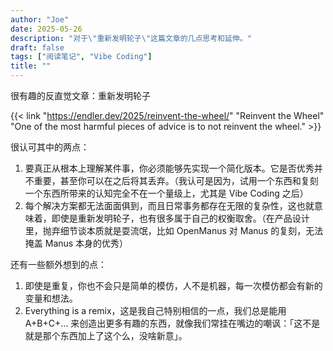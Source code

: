 ```yaml
---
author: "Joe"
date: 2025-05-26
description: "对于\"重新发明轮子\"这篇文章的几点思考和延伸。"
draft: false
tags: ["阅读笔记", "Vibe Coding"]
title: ""
---
```


很有趣的反直觉文章：重新发明轮子

{{< link "https://endler.dev/2025/reinvent-the-wheel/" "Reinvent the Wheel" "One of the most harmful pieces of advice is to not reinvent the wheel." >}}

很认可其中的两点：

1.  要真正从根本上理解某件事，你必须能够先实现一个简化版本。它是否优秀并不重要，甚至你可以在之后将其丢弃。（我认可是因为，试用一个东西和复刻一个东西所带来的认知完全不在一个量级上，尤其是 Vibe Coding 之后）
2.  每个解决方案都无法面面俱到，而且日常事务都存在无限的复杂性，这也就意味着，即使是重新发明轮子，也有很多属于自己的权衡取舍。（在产品设计里，抛弃细节谈本质就是耍流氓，比如 OpenManus 对 Manus 的复刻，无法掩盖 Manus 本身的优秀）

还有一些额外想到的点：

1.  即使是重复，你也不会只是简单的模仿，人不是机器，每一次模仿都会有新的变量和想法。
2.  Everything is a remix，这是我自己特别相信的一点，我们总是能用 A+B+C+… 来创造出更多有趣的东西，就像我们常挂在嘴边的嘲讽：「这不是就是那个东西加上了这个么，没啥新意」。 